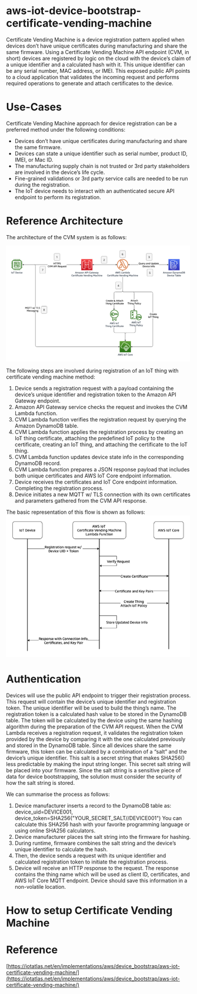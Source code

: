 # aws-iot-device-bootstrap-certificate-vending-machine
Certificate Vending Machine is a device registration pattern applied when devices don’t have unique certificates during manufacturing and share the same firmware. Using a Certificate Vending Machine API endpoint (CVM, in short) devices are registered by logic on the cloud with the device’s claim of a unique identifier and a calculated hash with it. This unique identifier can be any serial number, MAC address, or IMEI. This exposed public API points to a cloud application that validates the incoming request and performs required operations to generate and attach certificates to the device.

# Use-Cases
Certificate Vending Machine approach for device registration can be a preferred method under the following conditions:

- Devices don’t have unique certificates during manufacturing and share the same firmware.
- Devices can state a unique identifier such as serial number, product ID, IMEI, or Mac ID.
- The manufacturing supply chain is not trusted or 3rd party stakeholders are involved in the device’s life cycle.
- Fine-grained validations or 3rd party service calls are needed to be run during the registration.
- The IoT device needs to interact with an authenticated secure API endpoint to perform its registration.

# Reference Architecture
The architecture of the CVM system is as follows:

<img src="images/aws-iot-cvm-architecture.png" alt="CVM architecture" style="width: 500px;"/>

The following steps are involved during registration of an IoT thing with certificate vending machine method:

1. Device sends a registration request with a payload containing the device’s unique identifier and registration token to the Amazon API Gateway endpoint.
2. Amazon API Gateway service checks the request and invokes the CVM Lambda function.
3. CVM Lambda function verifies the registration request by querying the Amazon DynamoDB table.
4. CVM Lambda function applies the registration process by creating an IoT thing certificate, attaching the predefined IoT policy to the certificate, creating an IoT thing, and attaching the certificate to the IoT thing.
5. CVM Lambda function updates device state info in the corresponding DynamoDB record.
6. CVM Lambda function prepares a JSON response payload that includes both unique certificates and AWS IoT Core endpoint information.
7. Device receives the certificates and IoT Core endpoint information. Completing the registration process.
8. Device initiates a new MQTT w/ TLS connection with its own certificates and parameters gathered from the CVM API response.

The basic representation of this flow is shown as follows:
<img src="images/aws-iot-cvm-flow-diagram.png" alt="CVM flow diagram" style="width: 500px;"/>

# Authentication

Devices will use the public API endpoint to trigger their registration process. This request will contain the device’s unique identifier and registration token. The unique identifier will be used to build the thing’s name. The registration token is a calculated hash value to be stored in the DynamoDB table. The token will be calculated by the device using the same hashing algorithm during the preparation of the CVM API request. When the CVM Lambda receives a registration request, it validates the registration token provided by the device by comparing it with the one calculated previously and stored in the DynamoDB table. Since all devices share the same firmware, this token can be calculated by a combination of a “salt” and the device’s unique identifier. This salt is a secret string that makes SHA256() less predictable by making the input string longer. This secret salt string will be placed into your firmware. Since the salt string is a sensitive piece of data for device bootstrapping, the solution must consider the security of how the salt string is stored. 

We can summarise the process as follows:

1. Device manufacturer inserts a record to the DynamoDB table as: device_uid=DEVICE001, device_token=SHA256("YOUR_SECRET_SALT//DEVICE001") You can calculate this SHA256 hash with your favorite programming language or using online SHA256 calculators.
2. Device manufacturer places the salt string into the firmware for hashing.
3. During runtime, firmware combines the salt string and the device’s unique identifier to calculate the hash.
4. Then, the device sends a request with its unique identifier and calculated registration token to initiate the registration process.
5. Device will receive an HTTP response to the request. The response contains the thing name which will be used as client ID, certificates, and AWS IoT Core MQTT endpoint. Device should save this information in a non-volatile location.

# How to setup Certificate Vending Machine


# Reference
[https://iotatlas.net/en/implementations/aws/device_bootstrap/aws-iot-certificate-vending-machine/](https://iotatlas.net/en/implementations/aws/device_bootstrap/aws-iot-certificate-vending-machine/)